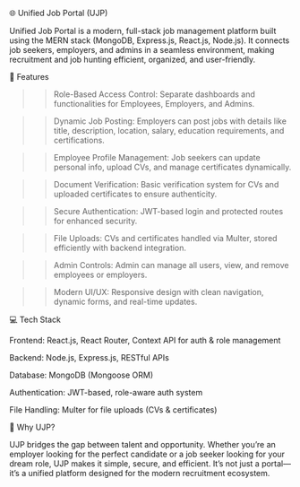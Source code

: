 🌐 Unified Job Portal (UJP)

Unified Job Portal is a modern, full-stack job management platform built using the MERN stack (MongoDB, Express.js, React.js, Node.js). It connects job seekers, employers, and admins in a seamless environment, making recruitment and job hunting efficient, organized, and user-friendly.

🚀 Features

>> Role-Based Access Control: Separate dashboards and functionalities for Employees, Employers, and Admins.

>> Dynamic Job Posting: Employers can post jobs with details like title, description, location, salary, education requirements, and certifications.

>> Employee Profile Management: Job seekers can update personal info, upload CVs, and manage certificates dynamically.

>> Document Verification: Basic verification system for CVs and uploaded certificates to ensure authenticity.

>> Secure Authentication: JWT-based login and protected routes for enhanced security.

>> File Uploads: CVs and certificates handled via Multer, stored efficiently with backend integration.

>> Admin Controls: Admin can manage all users, view, and remove employees or employers.

>> Modern UI/UX: Responsive design with clean navigation, dynamic forms, and real-time updates.

💻 Tech Stack

Frontend: React.js, React Router, Context API for auth & role management

Backend: Node.js, Express.js, RESTful APIs

Database: MongoDB (Mongoose ORM)

Authentication: JWT-based, role-aware auth system

File Handling: Multer for file uploads (CVs & certificates)

🌟 Why UJP?

UJP bridges the gap between talent and opportunity. Whether you’re an employer looking for the perfect candidate or a job seeker looking for your dream role, UJP makes it simple, secure, and efficient. It’s not just a portal—it’s a unified platform designed for the modern recruitment ecosystem.
